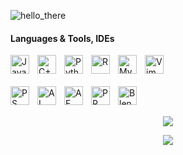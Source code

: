 ![hello_there](https://github.com/z-yaren/z-yaren/assets/69366142/4352b1dc-4759-4efd-91fb-2e5dcfc598f7)


#### Languages & Tools, IDEs

<img align="left" alt="Java" width="30px" style="padding-right:10px;" src="https://github.com/z-yaren/z-yaren/assets/69366142/8863e715-9368-4457-b63d-06e02c758993"/>
<img align="left" alt="C++" width="30px" style="padding-right:10px;" src="https://github.com/z-yaren/z-yaren/assets/69366142/8b967e3c-8003-4ea7-bc35-e59e4d2e418d"/>
<!--<img align="left" alt="C#" width="30px" style="padding-right:10px;" src="https://github.com/z-yaren/z-yaren/assets/69366142/d781225f-8fd5-4b90-bf66-889c2ff8d412"/>
<img align="left" alt="Unity" width="30px" style="padding-right:10px;" src="https://github.com/z-yaren/z-yaren/assets/69366142/1a4fd229-497d-4f70-b6b7-15a327e0d191"/>
im done with game development so i am removing c# and unity image lol
-->
<img align="left" alt="Python" width="30px" style="padding-right:10px;" src="https://github.com/z-yaren/z-yaren/assets/69366142/6d390376-a5cb-48a4-a9ef-a6d65ab80b3e"/>
<img align="left" alt="R" width="30px" style="padding-right:10px;" src="https://github.com/z-yaren/z-yaren/assets/69366142/8ba4bc8d-b4f9-493d-95c5-cdb8ff833033"/>
<img align="left" alt="MySQL" width="30px" style="padding-right:10px;" src="https://github.com/z-yaren/z-yaren/assets/69366142/66904ca8-47cf-49a2-a4a3-d90259e17010"/>

<!--
<img align="left" alt="VS" width="30px" style="padding-right:10px;" src="https://github.com/z-yaren/z-yaren/assets/69366142/85555e23-ac82-477e-ac36-4201a86ebe8d"/>
<img align="left" alt="IntelliJ" width="30px" style="padding-right:10px;" src="https://github.com/z-yaren/z-yaren/assets/69366142/e0619642-8fb7-42cc-99c2-509516117b1b"/>
<img align="left" alt="PyCharm" width="30px" style="padding-right:10px;" src="https://github.com/z-yaren/z-yaren/assets/69366142/1bec2b7e-2f57-40a7-bd48-04a2873978cb"/>
-->
<img align="left" alt="Vim" width="30px" style="padding-right:10px;" src="https://github.com/z-yaren/z-yaren/assets/69366142/90e0f1d1-e5de-47e4-82fd-5a4498cbaa23"/><br />




######

<img align="left" alt="PS" width="30px" style="padding-right:10px;" src="https://github.com/z-yaren/z-yaren/assets/69366142/577d8fd6-7c56-4139-bc16-4fa45fc13d51"/>
<img align="left" alt="AI" width="30px" style="padding-right:10px;" src="https://github.com/z-yaren/z-yaren/assets/69366142/06037bdb-9ff1-4c11-9060-d9a7867614ef"/>
<img align="left" alt="AE" width="30px" style="padding-right:10px;" src="https://github.com/z-yaren/z-yaren/assets/69366142/a6f7648a-28ba-4af9-8d30-84603d58de43"/>
<img align="left" alt="PR" width="30px" style="padding-right:10px;" src="https://github.com/z-yaren/z-yaren/assets/69366142/e215874f-706b-4e50-b109-dea86bfa819d"/>
<img align="left" alt="Blender" width="30px" style="padding-right:10px;" src="https://github.com/z-yaren/z-yaren/assets/69366142/d762f904-accb-424b-b6bf-6e6ed27c784d"/><br /><br />



<p align="center"> <img src="https://github-profile-summary-cards.vercel.app/api/cards/profile-details?username=z-yaren&theme=tokyonight" /></p>
<p align="center"> <img src="https://github.com/z-yaren/z-yaren/assets/69366142/4044b6a5-6246-4656-b28f-443fafacb0b0" /></p>

<!--
**z-yaren/z-yaren** is a ✨ _special_ ✨ repository because its `README.md` (this file) appears on your GitHub profile.

Here are some ideas to get you started:

- 🔭 I’m currently working on ...
- 🌱 I’m currently learning ...
- 👯 I’m looking to collaborate on ...
- 🤔 I’m looking for help with ...
- 💬 Ask me about ...
- 📫 How to reach me: ...
- 😄 Pronouns: ...
- ⚡ Fun fact: ...
-->
